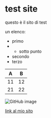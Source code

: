 # test site

questo è il sito di test

un elenco:
- primo
- - sotto punto
- secondo
- terzo

| A  | B  |
|---|---|
| 11  | 12  |
| 21  | 22  |

![GitHub image](https://www.google.it/search?q=obi+wan&tbm=isch&source=lnt&tbs=itp:animated&sa=X&ved=0ahUKEwi6nNq00pXfAhUi4YUKHavZDoEQpwUIIA&biw=1600&bih=778&dpr=2.4#imgrc=yAibwDAaGJN6QM:)

[link al mio sito](https://stefanocecere.com)
